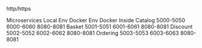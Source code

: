http/https

Microservices Local Env	Docker Env	Docker Inside
Catalog			5000-5050	6000-6060	8080-8081
Basket			5001-5051	6001-6061	8080-8081
Discount		5002-5052	6002-6062	8080-8081
Ordering		5003-5053	6003-6063	8080-8081
	